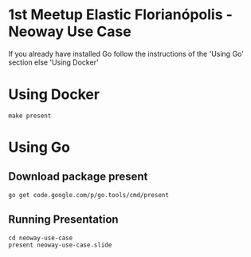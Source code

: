 # 1st Meetup Elastic Florianópolis - Neoway Use Case

If you already have installed Go follow the instructions of the 'Using Go' section else 'Using Docker'

# Using Docker

```
make present
```

# Using Go

## Download package present

```
go get code.google.com/p/go.tools/cmd/present
```

## Running Presentation

```
cd neoway-use-case
present neoway-use-case.slide
```

